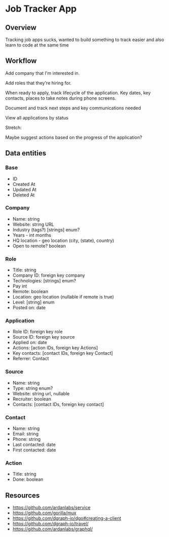 # Job Tracker App

## Overview

Tracking job apps sucks, wanted to build something to track easier and also learn to code at the same time

## Workflow

Add company that I'm interested in.

Add roles that they're hiring for.

When ready to apply, track lifecycle of the application. Key dates, key contacts, places to take notes during phone screens.

Document and track next steps and key communications needed

View all applications by status

Stretch:

Maybe suggest actions based on the progress of the application?

## Data entities

### Base

- ID
- Created At
- Updated At
- Deleted At

### Company

- Name: string
- Website: string URL
- Industry (tags?) [strings] enum?
- Years - int months
- HQ location - geo location (city, (state), country)
- Open to remote? boolean

### Role

- Title: string
- Company ID: foreign key company
- Technologies: [strings] enum?
- Pay int
- Remote: boolean
- Location: geo location (nullable if remote is true)
- Level: [string] enum
- Posted on: date

### Application

- Role ID: foreign key role
- Source ID: foreign key source
- Applied on: date
- Actions: [action IDs, foreign key Actions]
- Key contacts: [contact IDs, foreign key Contact]
- Referrer: Contact

### Source

- Name: string
- Type: string enum?
- Website: string url, nullable
- Recruiter: boolean
- Contacts: [contact IDs, foreign key contact]

### Contact

- Name: string
- Email: string
- Phone: string
- Last contacted: date
- First contacted: date

### Action

- Title: string
- Done: boolean

## Resources

- https://github.com/ardanlabs/service
- https://github.com/gorilla/mux
- https://github.com/dgraph-io/dgo#creating-a-client
- https://github.com/dgraph-io/travel/
- https://github.com/ardanlabs/graphql/
